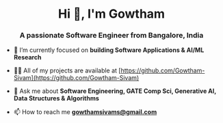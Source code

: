 <h1 align="center">Hi 👋, I'm Gowtham</h1>
<h3 align="center">A passionate Software Engineer from Bangalore, India</h3>


- 🔭 I’m currently focused on **building Software Applications & AI/ML Research**

- 👨‍💻 All of my projects are available at [https://github.com/Gowtham-Sivam](https://github.com/Gowtham-Sivam)

- 💬 Ask me about **Software Engineering, GATE Comp Sci, Generative AI, Data Structures & Algorithms**

- 📫 How to reach me **gowthamsivams@gmail.com**
